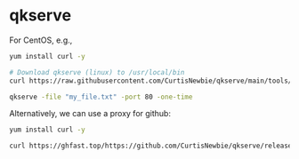 # qkserve

For CentOS, e.g.,

```sh
yum install curl -y

# Download qkserve (linux) to /usr/local/bin
curl https://raw.githubusercontent.com/CurtisNewbie/qkserve/main/tools/linux_download.sh | bash

qkserve -file "my_file.txt" -port 80 -one-time
```

Alternatively, we can use a proxy for github:

```sh
yum install curl -y

curl https://ghfast.top/https://github.com/CurtisNewbie/qkserve/releases/download/v0.0.4/qkserve_linux_v0.0.4 -o qkserve && chmod +x qkserve && mv qkserve /usr/local/bin/qkserve
```
